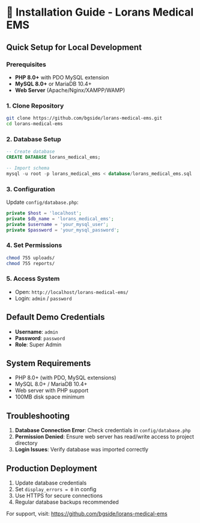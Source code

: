 # 🚀 Installation Guide - Lorans Medical EMS

## Quick Setup for Local Development

### Prerequisites
- **PHP 8.0+** with PDO MySQL extension
- **MySQL 8.0+** or MariaDB 10.4+
- **Web Server** (Apache/Nginx/XAMPP/WAMP)

### 1. Clone Repository
```bash
git clone https://github.com/bgside/lorans-medical-ems.git
cd lorans-medical-ems
```

### 2. Database Setup
```sql
-- Create database
CREATE DATABASE lorans_medical_ems;

-- Import schema
mysql -u root -p lorans_medical_ems < database/lorans_medical_ems.sql
```

### 3. Configuration
Update `config/database.php`:
```php
private $host = 'localhost';
private $db_name = 'lorans_medical_ems';
private $username = 'your_mysql_user';
private $password = 'your_mysql_password';
```

### 4. Set Permissions
```bash
chmod 755 uploads/
chmod 755 reports/
```

### 5. Access System
- Open: `http://localhost/lorans-medical-ems/`
- Login: `admin` / `password`

## Default Demo Credentials
- **Username**: `admin`
- **Password**: `password`
- **Role**: Super Admin

## System Requirements
- PHP 8.0+ (with PDO, MySQL extensions)
- MySQL 8.0+ / MariaDB 10.4+
- Web server with PHP support
- 100MB disk space minimum

## Troubleshooting
1. **Database Connection Error**: Check credentials in `config/database.php`
2. **Permission Denied**: Ensure web server has read/write access to project directory
3. **Login Issues**: Verify database was imported correctly

## Production Deployment
1. Update database credentials
2. Set `display_errors = 0` in config
3. Use HTTPS for secure connections
4. Regular database backups recommended

For support, visit: https://github.com/bgside/lorans-medical-ems